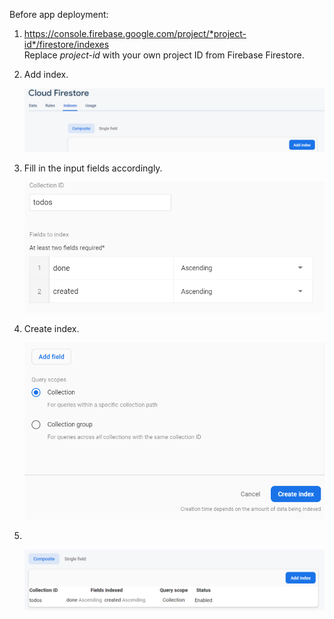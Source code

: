 Before app deployment:

1.	https://console.firebase.google.com/project/*project-id*/firestore/indexes<br>
	Replace *project-id* with your own project ID from Firebase Firestore.


2.	Add index.<br>

	![Demo photo](https://github.com/snwl123/PCMOB4/blob/master/PCMOB4-01/assets/README_assets/README_01.PNG)


3.	Fill in the input fields accordingly.<br>

	![Demo photo](https://github.com/snwl123/PCMOB4/blob/master/PCMOB4-01/assets/README_assets/README_02.PNG)


4.	Create index.<br>

	![Demo photo](https://github.com/snwl123/PCMOB4/blob/master/PCMOB4-01/assets/README_assets/README_03.PNG)


5.  <br>

	![Demo photo](https://github.com/snwl123/PCMOB4/blob/master/PCMOB4-01/assets/README_assets/README_04.png)


